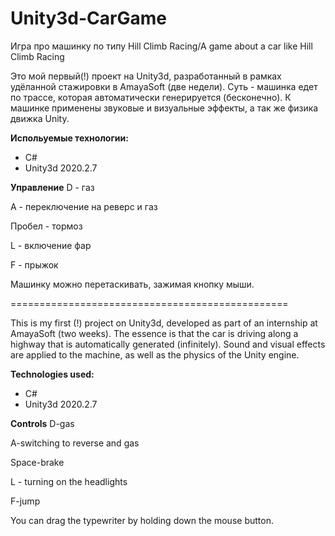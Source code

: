 # Unity3d-CarGame
Игра про машинку по типу Hill Climb Racing/A game about a car like Hill Climb Racing

Это мой первый(!) проект на Unity3d, разработанный в рамках удёланной стажировки в AmayaSoft (две недели).
Суть - машинка едет по трассе, которая автоматически генерируется (бесконечно).
К машинке применены звуковые и визуальные эффекты, а так же физика движка Unity.

**Испольуемые технологии:**
* C#
* Unity3d 2020.2.7

**Управление**
D - газ

A - переключение на реверс и газ

Пробел - тормоз

L - включение фар

F - прыжок

Машинку можно перетаскивать, зажимая кнопку мыши.


================================================

This is my first (!) project on Unity3d, developed as part of an internship at AmayaSoft (two weeks).
The essence is that the car is driving along a highway that is automatically generated (infinitely).
Sound and visual effects are applied to the machine, as well as the physics of the Unity engine.

**Technologies used:**
* C#
* Unity3d 2020.2.7

**Controls**
D-gas

A-switching to reverse and gas

Space-brake

L - turning on the headlights

F-jump

You can drag the typewriter by holding down the mouse button.
